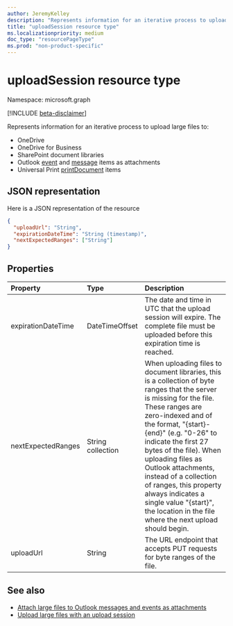 ```yaml
---
author: JeremyKelley
description: "Represents information for an iterative process to upload large files to OneDrive, OneDrive for Business, or SharePoint document libraries, or as file attachments to Outlook event and message objects."
title: "uploadSession resource type"
ms.localizationpriority: medium
doc_type: "resourcePageType"
ms.prod: "non-product-specific"
---
```

# uploadSession resource type

Namespace: microsoft.graph

[!INCLUDE [beta-disclaimer](../../includes/beta-disclaimer.md)]

Represents information for an iterative process to upload large files to:

- OneDrive
- OneDrive for Business
- SharePoint document libraries
- Outlook [event](event.md) and [message](message.md) items as attachments
- Universal Print [printDocument](printdocument.md) items

## JSON representation

Here is a JSON representation of the resource

<!-- {
  "blockType": "resource",
  "optionalProperties": [ "uploadUrl", "nextExpectedRanges" ],
  "@odata.type": "microsoft.graph.uploadSession",
  "baseType": null
}-->

```json
{
  "uploadUrl": "String",
  "expirationDateTime": "String (timestamp)",
  "nextExpectedRanges": ["String"]
}
```

## Properties


| Property	     | Type              |Description
|:-------------------|:------------------|:------------------------------------
| expirationDateTime | DateTimeOffset    | The date and time in UTC that the upload session will expire. The complete file must be uploaded before this expiration time is reached.
| nextExpectedRanges | String collection | When uploading files to document libraries, this is a collection of byte ranges that the server is missing for the file. These ranges are zero-indexed and of the format, "{start}-{end}" (e.g. "0-26" to indicate the first 27 bytes of the file). When uploading files as Outlook attachments, instead of a collection of ranges, this property always indicates a single value "{start}", the location in the file where the next upload should begin.
| uploadUrl          | String            | The URL endpoint that accepts PUT requests for byte ranges of the file.

## See also

- [Attach large files to Outlook messages and events as attachments ](/graph/outlook-large-attachments)
- [Upload large files with an upload session](../api/driveitem-createuploadsession.md)

<!-- uuid: 8fcb5dbc-d5aa-4681-8e31-b001d5168d79
2015-10-25 14:57:30 UTC -->
<!--
{
  "type": "#page.annotation",
  "description": "UploadSession is used to provide information about large file uploads.",
  "section": "documentation",
  "tocPath": "Resources/UploadSession",
  "suppressions": []
}
-->


